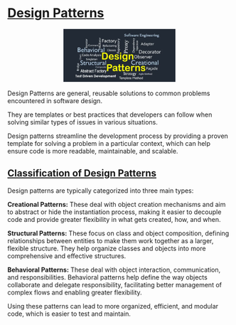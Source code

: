 # [Design Patterns](#design-patterns)

<p align="center" >
 <img src="./images/design-patterns.jpg" width="50%" >
</p>

Design Patterns are general, reusable solutions to common problems encountered in software design. 

They are templates or best practices that developers can follow when solving similar types of issues in various situations. 

Design patterns streamline the development process by providing a proven template for solving a problem in a particular context, which can help ensure code is more readable, maintainable, and scalable.

## [Classification of Design Patterns](#classification-of-design-patterns)

Design patterns are typically categorized into three main types:

**Creational Patterns:** These deal with object creation mechanisms and aim to abstract or hide the instantiation process, making it easier to decouple code and provide greater flexibility in what gets created, how, and when.

**Structural Patterns:** These focus on class and object composition, defining relationships between entities to make them work together as a larger, flexible structure. They help organize classes and objects into more comprehensive and effective structures.

**Behavioral Patterns:** These deal with object interaction, communication, and responsibilities. Behavioral patterns help define the way objects collaborate and delegate responsibility, facilitating better management of complex flows and enabling greater flexibility.

Using these patterns can lead to more organized, efficient, and modular code, which is easier to test and maintain.
